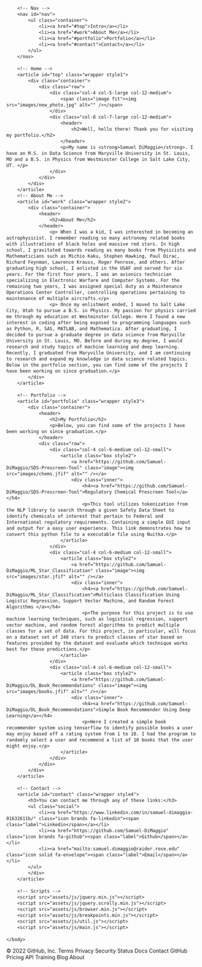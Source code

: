 <!DOCTYPE HTML>

<html>
	<head>
		<title>My Portfolio</title>
		<meta charset="utf-8" />
		<meta name="viewport" content="width=device-width, initial-scale=1, user-scalable=no" />
		<link rel="stylesheet" href="assets/css/main.css" />
	</head>
	<body class="is-preload">

		<!-- Nav -->
		<nav id="nav">
			<ul class="container">
				<li><a href="#top">Intro</a></li>
				<li><a href="#work">About Me</a></li>
				<li><a href="#portfolio">Portfolio</a></li>
				<li><a href="#contact">Contact</a></li>
			</ul>
		</nav>

		<!-- Home -->
		<article id="top" class="wrapper style1">
			<div class="container">
				<div class="row">
					<div class="col-4 col-5-large col-12-medium">
						<span class="image fit"><img src="images/new_photo.jpg" alt="" /></span>
					</div>
					<div class="col-8 col-7-large col-12-medium">
						<header>
							<h2>Well, hello there! Thank you for visiting my portfolio.</h2>
						</header>
						<p>My name is <strong>Samuel DiMaggio</strong>. I have an M.S. in Data Science from Maryville University in St. Louis, MO and a B.S. in Physics from Westminster College in Salt Lake City, UT. </p>
					</div>
				</div>
			</div>
		</article>
		<!-- About Me -->
		<article id="work" class="wrapper style2">
			<div class="container">
				<header>
					<h2>About Me</h2>
				</header>
					<p> When I was a kid, I was interested in becoming an astrophysicist. I remember reading so many astronomy related books with illustrations of black holes and massive red stars. In high school, I gravitated towards reading as many books from Physicists and Mathematicians such as Michio Kaku, Stephen Hawking, Paul Dirac, Richard Feynman, Lawrence Krauss, Roger Penrose, and others. After graduating high school, I enlisted in the USAF and served for six years. For the first four years, I was an avionics technician specializing in Electronic Warfare and Computer Systems. For the remaining two years, I was assigned special duty as a Maintenance Operations Center Controller, controlling operations pertaining to maintenance of multiple aircrafts.</p>
					<p> Once my enlistment ended, I moved to Salt Lake City, Utah to pursue a B.S. in Physics. My passion for physics carried me through my education at Westminster College. Here I found a new interest in coding after being exposed to programming languages such as Python, R, SAS, MATLAB, and Mathematica. After graduating, I decided to pursue a graduate degree in data science from Maryville University in St. Louis, MO. Before and during my degree, I would research and study topics of machine learning and deep learning. Recently, I graduated from Maryville University, and I am continuing to research and expand my knowledge in data science related topics. Below in the portfolio section, you can find some of the projects I have been working on since graduation.</p>
			</div>
		</article>

		<!-- Portfolio -->
		<article id="portfolio" class="wrapper style3">
			<div class="container">
				<header>
					<h2>My Portfolio</h2>
					<p>Below, you can find some of the projects I have been working on since graduation.</p>
				</header>
				<div class="row">
					<div class="col-4 col-6-medium col-12-small">
						<article class="box style2">
							<a href="https://github.com/Samuel-DiMaggio/SDS-Prescreen-Tool" class="image"><img src="images/chems.jfif" alt="" /></a>
							<div class="inner">
								<h4><a href="https://github.com/Samuel-DiMaggio/SDS-Prescreen-Tool">Regulatory Chemical Prescreen Tool</a></h4>
								<p>This tool utilizes tokenization from the NLP library to search through a given Safety Data Sheet to identify chemicals of interest that pertain to Federal and International regulatory requirements. Containing a simple GUI input and output for a easy user experience. This link demonstrates how to convert this python file to a executable file using Nuitka.</p>
						</article>
					</div>
					<div class="col-4 col-6-medium col-12-small">
						<article class="box style2">
							<a href="https://github.com/Samuel-DiMaggio/ML_Star_Classification" class="image"><img src="images/star.jfif" alt="" /></a>
							<div class="inner">
								<h4><a href="https://github.com/Samuel-DiMaggio/ML_Star_Classification">Multiclass Classification Using Logistic Regression, Support Vector Machine, and Random Forest Algorithms </a></h4>
								<p>The purpose for this project is to use machine learning techniques, such as logistical regression, support vector machine, and random forest algorithms to predict multiple classes for a set of data. For this project, in particular, will focus on a dataset set of 240 stars to predict classes of star based on features provided by the dataset and evaluate which technique works best for these predictions.</p>
						</article>
					</div>
					<div class="col-4 col-6-medium col-12-small">
						<article class="box style2">
							<a href="https://github.com/Samuel-DiMaggio/DL_Book_Recommendations" class="image"><img src="images/books.jfif" alt="" /></a>
							<div class="inner">
								<h4><a href="https://github.com/Samuel-DiMaggio/DL_Book_Recommendations">Simple Book Recommender Using Deep Learning</a></h4>
								<p>Here I created a simple book recommender system using tensorflow to identify possible books a user may enjoy based off a rating system from 1 to 10. I had the program to randomly select a user and recommend a list of 10 books that the user might enjoy.</p>
						</article>
					</div>
				</div>
			</div>
		</article>

		<!-- Contact -->
		<article id="contact" class="wrapper style4">
			<h3>You can contact me through any of these links:</h3>
			<ul class="social">
				<li><a href="https://www.linkedin.com/in/samuel-dimaggio-01632611b/" class="icon brands fa-linkedin"><span class="label">Linkedin</span></a></li>
				<li><a href="https://github.com/Samuel-DiMaggio" class="icon brands fa-github"><span class="label">Github</span></a></li>
				<li><a href="mailto:samuel.dimaggio@raider.rose.edu" class="icon solid fa-envelope"><span class="label">Email</span></a></li>
			</ul>
			</div>
		</article>

		<!-- Scripts -->
		<script src="assets/js/jquery.min.js"></script>
		<script src="assets/js/jquery.scrolly.min.js"></script>
		<script src="assets/js/browser.min.js"></script>
		<script src="assets/js/breakpoints.min.js"></script>
		<script src="assets/js/util.js"></script>
		<script src="assets/js/main.js"></script>

	</body>
</html>
© 2022 GitHub, Inc.
Terms
Privacy
Security
Status
Docs
Contact GitHub
Pricing
API
Training
Blog
About
